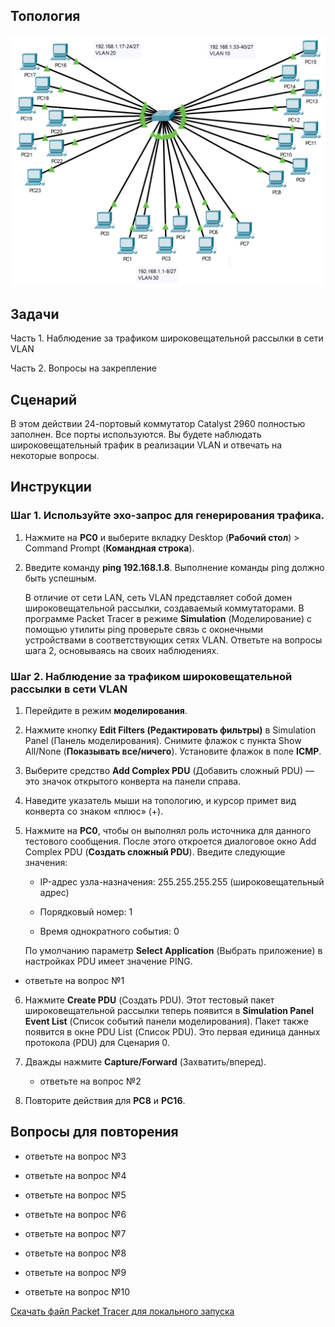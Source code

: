 ## Топология

![](./assets/topology.png)

## Задачи

Часть 1. Наблюдение за трафиком широковещательной рассылки в сети VLAN

Часть 2. Вопросы на закрепление

## Сценарий

В этом действии 24-портовый коммутатор Catalyst 2960 полностью заполнен. Все порты используются. Вы будете наблюдать широковещательный трафик в реализации VLAN и отвечать на некоторые вопросы.

## Инструкции

### Шаг 1. Используйте эхо-запрос для генерирования трафика.

1.  Нажмите на **PC0** и выберите вкладку Desktop (**Рабочий стол**) \> Command Prompt (**Командная строка**).

2.  Введите команду **ping 192.168.1.8**. Выполнение команды ping должно быть успешным.

    В отличие от сети LAN, сеть VLAN представляет собой домен широковещательной рассылки, создаваемый коммутаторами. В программе Packet Tracer в режиме **Simulation** (Моделирование) с помощью утилиты ping проверьте связь с оконечными устройствами в соответствующих сетях VLAN. Ответьте на вопросы шага 2, основываясь на своих наблюдениях.

### Шаг 2. Наблюдение за трафиком широковещательной рассылки в сети VLAN

1.  Перейдите в режим **моделирования**.

2.  Нажмите кнопку **Edit Filters (Редактировать фильтры)** в Simulation Panel (Панель моделирования). Снимите флажок с пункта Show All/None (**Показывать все/ничего**). Установите флажок в поле **ICMP**.

3.  Выберите средство **Add Complex PDU** (Добавить сложный PDU) — это значок открытого конверта на панели справа.

4.  Наведите указатель мыши на топологию, и курсор примет вид конверта со знаком «плюс» (+).

5.  Нажмите на **PC0**, чтобы он выполнял роль источника для данного тестового сообщения. После этого откроется диалоговое окно Add Complex PDU (**Создать сложный PDU**). Введите следующие значения:

    -   IP-адрес узла-назначения: 255.255.255.255 (широковещательный адрес)

    -   Порядковый номер: 1

    -   Время однократного события: 0

    По умолчанию параметр **Select Application** (Выбрать приложение) в настройках PDU имеет значение PING.

   - ответьте на вопрос №1

6.  Нажмите **Create PDU** (Создать PDU). Этот тестовый пакет широковещательной рассылки теперь появится в **Simulation Panel Event List** (Список событий панели моделирования). Пакет также появится в окне PDU List (Список PDU). Это первая единица данных протокола (PDU) для Сценария 0.

7.  Дважды нажмите **Capture/Forward** (Захватить/вперед).

    - ответьте на вопрос №2

8.  Повторите действия для **PC8** и **PC16**.

## Вопросы для повторения

- ответьте на вопрос №3

- ответьте на вопрос №4

- ответьте на вопрос №5

- ответьте на вопрос №6

- ответьте на вопрос №7

- ответьте на вопрос №8

- ответьте на вопрос №9

- ответьте на вопрос №10

[Скачать файл Packet Tracer для локального запуска](./assets/3.1.4-lab.pka)

